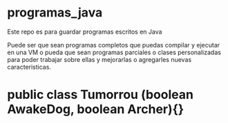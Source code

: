 # programas_java
Este repo es para guardar programas escritos en Java

Puede ser que sean programas completos que puedas compilar y ejecutar en una VM
o pueda que sean programas parciales o clases personalizadas para poder trabajar
sobre ellas y mejorarlas o agregarles nuevas caracteristicas.

# public class Tumorrou (boolean AwakeDog, boolean Archer){}
